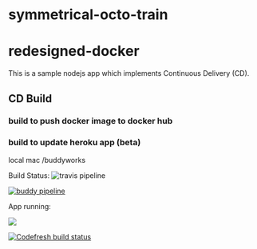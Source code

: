 # symmetrical-octo-train
# redesigned-docker

This is a sample nodejs app which implements Continuous Delivery (CD).

## CD Build

### build to push docker image to docker hub
### build to update heroku app (beta) 

local mac /buddyworks

Build Status:
![travis pipeline](https://travis-ci.org/nagarakesh4/Continuous-Delivery-with-Node-Docker-and-Heroku.svg?branch=master)

[![buddy pipeline](https://app.buddy.works/coolrafa/symmetrical-octo-train/pipelines/pipeline/46903/badge.svg?token=12437fafb0352eb16c39e2f3bd47428b94849a24f5d5e254671dbc3bc1c498ce "buddy pipeline")](https://app.buddy.works/coolrafa/symmetrical-octo-train/pipelines/pipeline/46903)

App running:

[<img src="https://upload.wikimedia.org/wikipedia/commons/8/89/Logo_di_Heroku.png">](https://cd-ndh.herokuapp.com/)

[![Codefresh build status]( https://g.codefresh.io/api/badges/build?repoOwner=nagarakesh4&repoName=Continuous-Delivery-with-Node-Docker-and-Heroku&branch=master&pipelineName=Continuous-Delivery-with-Node-Docker-and-Heroku&accountName=nagarakesh4&type=cf-1)]( https://g.codefresh.io/repositories/nagarakesh4/Continuous-Delivery-with-Node-Docker-and-Heroku/builds?filter=trigger:build;branch:master;service:58f5ffbc24f7b201009a562a~Continuous-Delivery-with-Node-Docker-and-Heroku)
